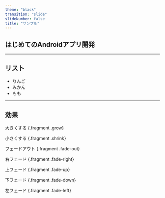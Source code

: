 ```yaml
---
theme: "black"
transition: "slide"
slideNumber: false
title: "サンプル"
---
```


## はじめてのAndroidアプリ開発

---

## リスト

* りんご
* みかん
* もも

---

## 効果

大きくする {.fragment .grow}

小さくする {.fragment .shrink}

フェードアウト {.fragment .fade-out}

右フェード {.fragment .fade-right}

上フェード {.fragment .fade-up}

下フェード {.fragment .fade-down}

左フェード {.fragment .fade-left}

